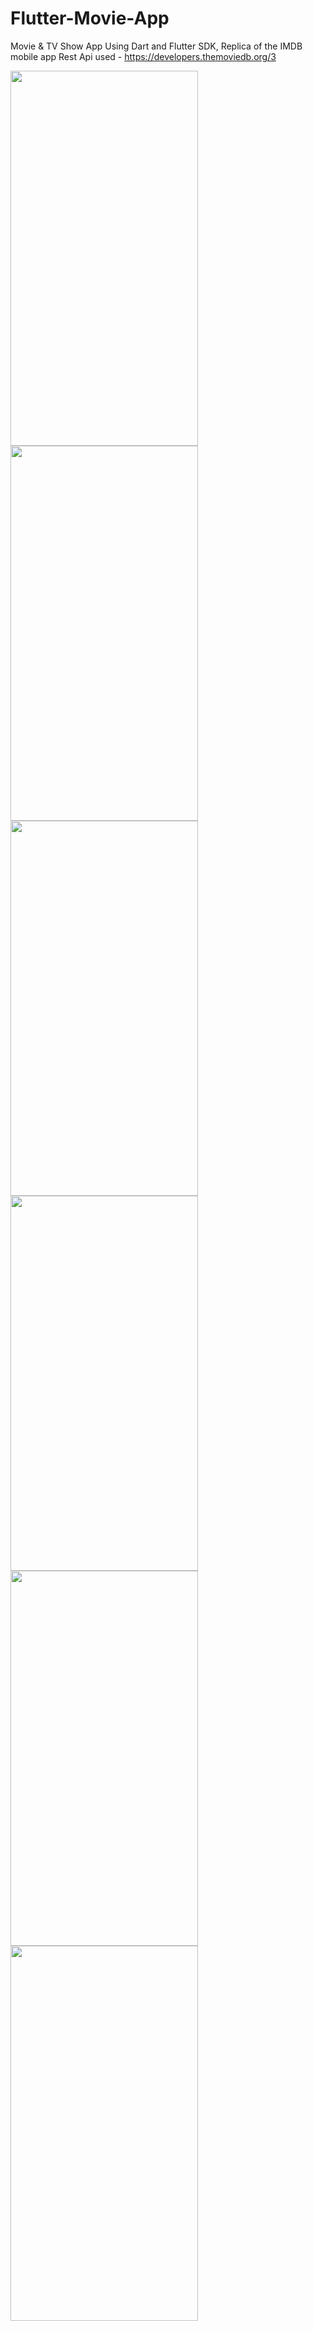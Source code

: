 # Flutter-Movie-App
Movie & TV Show App Using Dart and Flutter SDK,
Replica of the IMDB mobile app
Rest Api used - https://developers.themoviedb.org/3

<img src="https://user-images.githubusercontent.com/54267475/109004427-c4add800-76ce-11eb-9ff1-96057ee1b1f3.png" width="300" height="600"/>
<img src="https://user-images.githubusercontent.com/54267475/109004430-c5466e80-76ce-11eb-87d7-b47001e6057b.png" width="300" height="600"/>
<img src="https://user-images.githubusercontent.com/54267475/109004435-c5df0500-76ce-11eb-845c-914705192bed.png" width="300" height="600"/>
<img src="https://user-images.githubusercontent.com/54267475/109004439-c5df0500-76ce-11eb-8155-96ac95a690ee.png" width="300" height="600"/>
<img src="https://user-images.githubusercontent.com/54267475/109004459-c8d9f580-76ce-11eb-90ff-2f972690e5e1.png" width="300" height="600"/>
<img src="https://user-images.githubusercontent.com/54267475/109004455-c8415f00-76ce-11eb-8796-9b4e1f9c7749.png" width="300" height="600"/>





